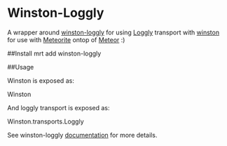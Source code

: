 Winston-Loggly
===============
A wrapper around [winston-loggly](https://github.com/indexzero/winston-loggly.git) for using [Loggly](http://loggly.com) transport with [winston](https://github.com/flatiron/winston.git) for use with [Meteorite](https://github.com/oortcloud/meteorite) ontop of [Meteor](http://meteor.com) :)

##Install
mrt add winston-loggly

##Usage

Winston is exposed as:

Winston

And loggly transport is exposed as:

Winston.transports.Loggly

See winston-loggly [documentation](https://github.com/indexzero/winston-loggly) for more details.
